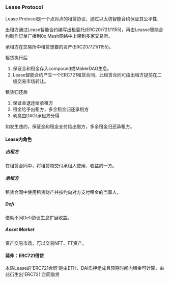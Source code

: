 ### Lease Protocol
Lease Protocol是一个点对点的租赁协议，通过以太坊智能合约保证其公平性.

出租方通过Lease智能合约编写出租委托(ERC20/721/1155)，再由Leasse智能合约制作订单广播到0x Mesh网络中上架到多家交易所。

承租方在交易所中租赁想要的资产(ERC20/721/1155)。

租赁执行后
1. 保证金和租金存入compound或MakerDAO生息。
2. Lease智能合约产生一个ERC721租赁合同，此租赁合同可由出租方提前在二级交易市场转让。

租赁归还后
1. 保证金退还给承租方
2. 租金给予出租方，多余租金归还承租方
3. 利息由DAO/承租方分得

如发生违约，保证金和租金支付给出借方，多余租金归还承租方。


#### Lease内角色
##### 出租方
在租赁合同中，将租赁物交付承租人使用、收益的一方。
##### 承租方
租赁合同中使用租赁财产并按约向对方支付租金的当事人。
##### Defi
借助不同Defi协议生息扩展收益。
##### Asset Market
资产交易市场，可以交易NFT、FT资产。

#### 延伸：ERC721借贷
本质Lease的'ERC721合同'是由ETH、DAI质押组成且预期时间内租金可计算，由此衍生出'ERC721'合同借贷
